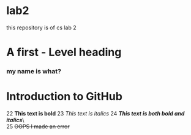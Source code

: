 # lab2
this repository is of cs lab 2

# A first - Level heading 
### my name is what?
# Introduction to GitHub  
22 **This text is bold**
23 *This text is italics*
24 ***This text is both bold and italics***\  
25 ~~OOPS I made an error~~     
